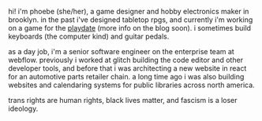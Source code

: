 hi! i'm phoebe (she/her), a game designer and hobby electronics maker in
brooklyn. in the past i've designed tabletop rpgs, and currently i'm working on
a game for the [playdate](https://play.date/) (more info on the blog soon). i
sometimes build keyboards (the computer kind) and guitar pedals.

as a day job, i'm a senior software engineer on the enterprise team at webflow.
previously i worked at glitch building the code editor and other developer
tools, and before that i was architecting a new website in react for an
automotive parts retailer chain. a long time ago i was also building websites
and calendaring systems for public libraries across north america.

trans rights are human rights, black lives matter, and fascism is a loser
ideology.
